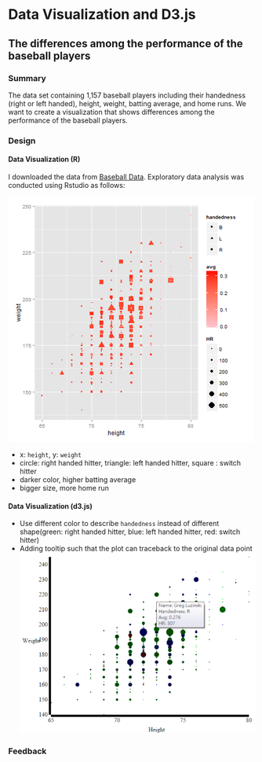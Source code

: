 # Data Visualization and D3.js  

## The differences among the performance of the baseball players

### Summary

The data set containing 1,157 baseball players including their handedness (right or left handed), height, weight, batting average, and home runs. We want to create a visualization that shows differences among the performance of the baseball players.

### Design

#### Data Visualization (R)

I downloaded the data from [Baseball Data](https://www.google.com/url?q=https%3A%2F%2Fs3.amazonaws.com%2Fudacity-hosted-downloads%2Fud507%2Fbaseball_data.csv&sa=D&sntz=1&usg=AFQjCNEkK8NRImfPdhM7cLkivKaJ0WldFA). Exploratory data analysis was conducted using Rstudio as follows:

![Initial R Plot](https://raw.githubusercontent.com/ShaneKao/Data-Visualization-and-D3.js/master/plot/r_plot.png)

* x: `height`, y: `weight`
* circle:  right handed hitter, triangle: left handed hitter, square : switch hitter
* darker color, higher batting average
* bigger size, more home run

#### Data Visualization (d3.js)

* Use different color to describe `handedness` instead of different shape(green: right handed hitter, blue: left handed hitter, red: switch hitter) 
* Adding tooltip such that the plot can traceback to the original data point
![Initial d3 Plot](https://raw.githubusercontent.com/ShaneKao/Data-Visualization-and-D3.js/master/plot/d3_plot_v1.png)

### Feedback
